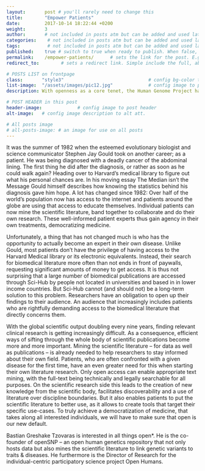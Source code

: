 ```yaml
---
layout:       post # you'll rarely need to change this
title:        "Empower Patients"
date:         2017-10-14 18:22:44 +0200
weight:       3
author:       # not included in posts atm but can be added and used later
categories:    # not included in posts atm but can be added and used later
tags:          # not included in posts atm but can be added and used later
published:    true # switch to true when ready to publish. When false, you can check your links and share drafts using the github file for this page e.g https://github.com/sparcopen/open-to/blob/master/_posts/2017-04-10-welcome-to-jekyll.markdown
permalink:    /empower-patients/      # sets the link for the post. E.g permalink: /battle-disease/
redirect_to:        # sets a redirect link. Simple include the full, absolute link you want below

# POSTS LIST on frontpage
class:       "style3"                               # config bg-color to post list card (1 to 5)
list-image:  "/assets/images/pic12.jpg"             # config image to post list card (1 to 15 are generic colors and will fit with anything used if no images can be found)
description: With openness as a core tenet, the Human Genome Project has led to breakthroughs & better lives.

# POST HEADER in this post
header-image:             # config image to post header
alt-image:   # config image description to alt att.

# All posts image
# all-posts-image: # an image for use on all posts
---
```



It was the summer of 1982 when the esteemed evolutionary biologist and science communicator Stephen Jay Gould took on another career; as a patient. He was being diagnosed with a deadly cancer of the abdominal lining. The first thing he did after the diagnosis, or rather as soon as he could walk again? Heading over to Harvard’s medical library to figure out what his personal chances are. In his moving essay The Median isn’t the Message Gould himself describes how knowing the statistics behind his diagnosis gave him hope. A lot has changed since 1982: Over half of the world’s population now has access to the internet and patients around the globe are using that access to educate themselves. Individual patients can now mine the scientific literature, band together to collaborate and do their own research. These well-informed patient experts thus gain agency in their own treatments, democratizing medicine. 

Unfortunately, a thing that has not changed much is who has the opportunity to actually become an expert in their own disease. Unlike Gould, most patients don’t have the privilege of having access to the Harvard Medical library or its electronic equivalents. Instead, their search for biomedical literature more often than not ends in front of paywalls, requesting significant amounts of money to get access. It is thus not surprising that a large number of biomedical publications are accessed through Sci-Hub by people not located in universities and based in in lower income countries. But Sci-Hub cannot (and should not) be a long-term solution to this problem. Researchers have an obligation to open up their findings to their audience. An audience that increasingly includes patients who are rightfully demanding access to the biomedical literature that directly concerns them. 

With the global scientific output doubling every nine years, finding relevant clinical research is getting increasingly difficult. As a consequence, efficient ways of sifting through the whole body of scientific publications become more and more important. Mining the scientific literature – for data as well as publications – is already needed to help researchers to stay informed about their own field. Patients, who are often confronted with a given disease for the first time, have an even greater need for this when starting their own literature research. Only open access can enable appropriate text mining, with the full-text being technically and legally searchable for all purposes. On the scientific research side this leads to the creation of new knowledge from the scientific body, facilitates discoverability and a use of literature over discipline boundaries. But it also enables patients to put the scientific literature to better use, as it allows to create tools that target their specific use-cases. To truly achieve a democratization of medicine, that takes along all interested individuals, we will have to make sure that open is our new default.

Bastian Greshake Tzovaras is interested in all things open*. He is the co-founder of openSNP – an open human genetics repository that not only hosts data but also mines the scientific literature to link genetic variants to traits & diseases. He furthermore is the Director of Research for the individual-centric participatory science project Open Humans.
